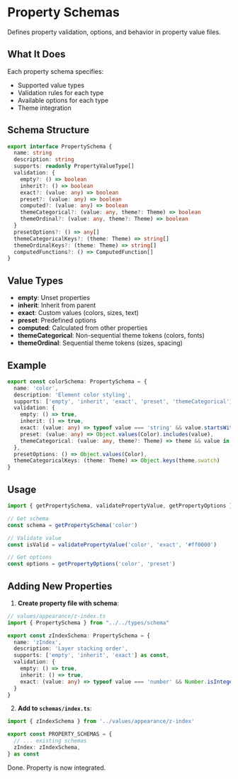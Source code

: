 # Property Schemas

Defines property validation, options, and behavior in property value files.

## What It Does

Each property schema specifies:
- Supported value types
- Validation rules for each type
- Available options for each type
- Theme integration

## Schema Structure

```typescript
export interface PropertySchema {
  name: string
  description: string
  supports: readonly PropertyValueType[]
  validation: {
    empty?: () => boolean
    inherit?: () => boolean
    exact?: (value: any) => boolean
    preset?: (value: any) => boolean
    computed?: (value: any) => boolean
    themeCategorical?: (value: any, theme?: Theme) => boolean
    themeOrdinal?: (value: any, theme?: Theme) => boolean
  }
  presetOptions?: () => any[]
  themeCategoricalKeys?: (theme: Theme) => string[]
  themeOrdinalKeys?: (theme: Theme) => string[]
  computedFunctions?: () => ComputedFunction[]
}
```

## Value Types

- **empty**: Unset properties
- **inherit**: Inherit from parent
- **exact**: Custom values (colors, sizes, text)
- **preset**: Predefined options
- **computed**: Calculated from other properties
- **themeCategorical**: Non-sequential theme tokens (colors, fonts)
- **themeOrdinal**: Sequential theme tokens (sizes, spacing)

## Example

```typescript
export const colorSchema: PropertySchema = {
  name: 'color',
  description: 'Element color styling',
  supports: ['empty', 'inherit', 'exact', 'preset', 'themeCategorical'] as const,
  validation: {
    empty: () => true,
    inherit: () => true,
    exact: (value: any) => typeof value === 'string' && value.startsWith('#'),
    preset: (value: any) => Object.values(Color).includes(value),
    themeCategorical: (value: any, theme?: Theme) => theme && value in theme.swatch
  },
  presetOptions: () => Object.values(Color),
  themeCategoricalKeys: (theme: Theme) => Object.keys(theme.swatch)
}
```

## Usage

```typescript
import { getPropertySchema, validatePropertyValue, getPropertyOptions } from '@seldon/core/properties'

// Get schema
const schema = getPropertySchema('color')

// Validate value
const isValid = validatePropertyValue('color', 'exact', '#ff0000')

// Get options
const options = getPropertyOptions('color', 'preset')
```

## Adding New Properties

1. **Create property file with schema**:

```typescript
// values/appearance/z-index.ts
import { PropertySchema } from "../../types/schema"

export const zIndexSchema: PropertySchema = {
  name: 'zIndex',
  description: 'Layer stacking order',
  supports: ['empty', 'inherit', 'exact'] as const,
  validation: {
    empty: () => true,
    inherit: () => true,
    exact: (value: any) => typeof value === 'number' && Number.isInteger(value)
  }
}
```

2. **Add to `schemas/index.ts`**:

```typescript
import { zIndexSchema } from '../values/appearance/z-index'

export const PROPERTY_SCHEMAS = {
  // ... existing schemas
  zIndex: zIndexSchema,
} as const
```

Done. Property is now integrated.

